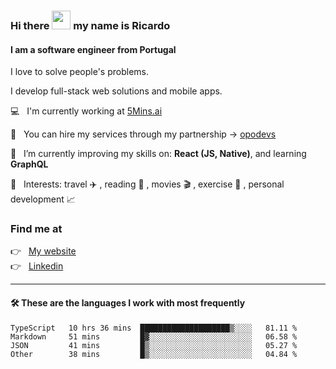 ### Hi there <img src="https://raw.githubusercontent.com/iampavangandhi/iampavangandhi/master/gifs/Hi.gif" width="30"> my name is Ricardo
#### I am a software engineer from Portugal
I love to solve people's problems.

I develop full-stack web solutions and mobile apps.

💻  &nbsp; I'm currently working at <a href="https://5mins.ai/">5Mins.ai</a>

💼  &nbsp; You can hire my services through my partnership -> <a href="https://github.com/opodevs">opodevs</a>

🌱 &nbsp; I’m currently improving my skills on: **React (JS, Native)**, and learning **GraphQL**

💙 &nbsp; Interests: travel ✈️ , reading 📖 , movies 🎬 , exercise 🏃 , personal development 📈

### Find me at

<p align="left">
  👉  &nbsp;
  <a href="https://ricardopbarbosa.com" target="_blank">
    My website
  </a>
  <br/>
  👉 &nbsp;
  <a href="https://www.linkedin.com/in/ricardopbarbosa" target="_blank">
    Linkedin
  </a>
</p>

<hr />

#### 🛠 These are the languages I work with most frequently
<!--START_SECTION:waka-->

```text
TypeScript   10 hrs 36 mins  ████████████████████▒░░░░   81.11 %
Markdown     51 mins         █▓░░░░░░░░░░░░░░░░░░░░░░░   06.58 %
JSON         41 mins         █▒░░░░░░░░░░░░░░░░░░░░░░░   05.27 %
Other        38 mins         █▒░░░░░░░░░░░░░░░░░░░░░░░   04.84 %
```

<!--END_SECTION:waka-->
